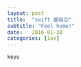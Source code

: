 ```yaml
---
layout: post
title:  "swift 基础😊"
subtitle: "Feel home!"
date:   2016-01-30
categories: [ios]
---
```



```
keyu
```




